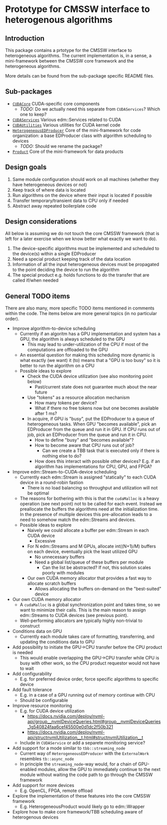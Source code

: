 # Prototype for CMSSW interface to heterogenous algorithms

## Introduction

This package contains a prtotype for the CMSSW interface to
heterogeneous algorithms. The current implementation is, in a sense, a
mini-framework between the CMSSW core framework and the heterogeneous
algorithms.

More details can be found from the sub-package specific README files.

## Sub-packages

* [`CUDACore`](CUDACore) CUDA-specific core components
  - *TODO:* Do we actually need this separate from `CUDAServices`? Which one to keep?
* [`CUDAServices`](CUDAServices) Various edm::Services related to CUDA
* [`CUDAUtilities`](CUDAUtilities) Various utilities for CUDA kernel code
* [`HeterogeneousEDProducer`](HeterogeneousEDProducer) Core of the mini-framework for code organization: a base EDProducer class with algorithm scheduling to devices
  - *TODO:* Should we rename the package?
* [`Product`](Product) Core of the mini-framework for data products

## Design goals

1. Same module configuration should work on all machines (whether they have heterogeneous devices or not)
2. Keep track of where data is located
3. Run algorithms on the device where their input is located if possible 
4. Transfer temporary/transient data to CPU only if needed
5. Abstract away repeated boilerplate code

## Design considerations

All below is assuming we do not touch the core CMSSW framework (that
is left for a later exercise when we know better what exactly we want
to do).

1. The device-specific algorithms must be implemented and scheduled to the device(s) within a single EDProducer
2. Need a special product keeping track of the data location
3. Information of all the input heterogeneous devices must be propagated to the point deciding the device to run the algorithm
4. The special product e.g. holds functions to do the transfer that are called if/when needed

## General TODO items

There are also many, more specific TODO items mentioned in comments
within the code. The items below are more general topics (in no
particular order).

* Improve algorithm-to-device scheduling
  - Currently if an algoritm has a GPU implementation and system has a
    GPU, the algorithm is always scheduled to the GPU
    * This may lead to under-utilization of the CPU if most of the
      computations are offloaded to the GPU
  - An essential question for making this scheduling more dynamic is
    what exactly (we want) it (to) means that a "GPU is too busy" so
    it is better to run the algorithm on a CPU
  - Possible ideas to explore
    * Check the CUDA device utilization (see also monitoring point below)
      - Past/current state does not guarantee much about the near future
    * Use "tokens" as a resource allocation mechanism
      - How many tokens per device?
      - What if there no free tokens now but one becomes available after 1 ms?
    * In acquire, if GPU is "busy", put the EDProducer to a queue of
      heterogeneous tasks. When GPU "becomes available", pick an
      EDProducer from the queue and run it in GPU. If CPU runs out of
      job, pick an EDProducer from the queue and run it in CPU.
      - How to define "busy" and "becomes available"?
      - How to become aware that CPU runs out of job?
        * Can we create a TBB task that is executed only if there is nothing else to do?
      - How does this interact with possible other devices? E.g. if an algorithm has implementations for CPU, GPU, and FPGA?
* Improve edm::Stream-to-CUDA-device scheduling
  - Currently each edm::Stream is assigned "statically" to each CUDA device in a round-robin fastion
    * There is no load balancing so throughput and utilization will not be optimal
  - The reasons for bothering with this is that the `cudaMalloc` is a
    heavy operation (see next point) not to be called for each event.
    Instead we preallocate the buffers the algorithms need at the
    initialization time. In the presence of multiple devices this
    pre-allocation leads to a need to somehow match the edm::Streams
    and devices.
  - Possible ideas to explore
    * Naively we could allocate a buffer per edm::Stream in each CUDA device
      - Excessive
    * For N edm::Streams and M GPUs, allocate int((N+1)/M) buffers on each device, eventually pick the least utilized GPU
      - No unnecessary buffers
      - Need a global list/queue of these buffers per module
        * Can the list be abstracted? If not, this solution scales poorly with modules
    * Our own CUDA memory allocator that provides a fast way to allocate scratch buffers 
      - Allows allocating the buffers on-demand on the "best-suited" device
* Our own CUDA memory allocator
  - A `cudaMalloc` is a global synchronization point and takes time,
    so we want to minimize their calls. This is the main reason to
    assign edm::Streams to CUDA devices (see previous point).
  - Well-performing allocators are typically highly non-trivial to construct
* Conditions data on GPU
  - Currently each module takes care of formatting, transferring, and updating the conditions data to GPU
* Add possibility to initiate the GPU->CPU transfer before the CPU product is needed
  - This would enable overlapping the GPU->CPU transfer while CPU is busy
    with other work, so the CPU product requestor would not have to wait
* Add configurability
  - E.g. for preferred device order, force specific algorithms to specific device
* Add fault tolerance
  - E.g. in a case of a GPU running out of memory continue with CPU
  - Should be configurable
* Improve resource monitoring
  - E.g. for CUDA device utilization
    * https://docs.nvidia.com/deploy/nvml-api/group__nvmlDeviceQueries.html#group__nvmlDeviceQueries_1g540824faa6cef45500e0d1dc2f50b321
    * https://docs.nvidia.com/deploy/nvml-api/structnvmlUtilization__t.html#structnvmlUtilization__t
  - Include in `CUDAService` or add a separete monitoring service?
* Add support for a mode similar to `tbb::streaming_node`
  - Current way of `HeterogeneousEDProducer` with the `ExternalWork` resembles `tb::async_node`
  - In principle the `streaming_node`-way would, for a chain of
    GPU-enabled modules, allow the GPU to immediately continue to the
    next module without waiting the code path to go through the CMSSW
    framework
* Add support for more devices
  - E.g. OpenCL, FPGA, remote offload
* Explore the implementation of these features into the core CMSSW framework
  - E.g. HeterogeneousProduct would likely go to edm::Wrapper
* Explore how to make core framework/TBB scheduling aware of heterogenous devices
